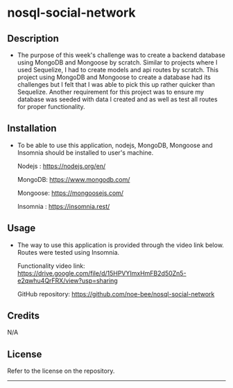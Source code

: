 # nosql-social-network

## Description

- The purpose of this week's challenge was to create a backend database using MongoDB and Mongoose by scratch. Similar to projects where I used Sequelize, I had to create models and api routes by scratch. This project using MongoDB and Mongoose to create a database had its challenges but I felt that I was able to pick this up rather quicker than Sequelize. Another requirement for this project was to ensure my database was seeded with data I created and as well as test all routes for proper functionality.


## Installation

- To be able to use this application, nodejs, MongoDB, Mongoose and Insomnia should be installed to user's machine.

    Nodejs : https://nodejs.org/en/

    MongoDB: https://www.mongodb.com/

    Mongoose: https://mongoosejs.com/

    Insomnia : https://insomnia.rest/

## Usage
- The way to use this application is provided through the video link below. Routes were tested using Insomnia.

  Functionality video link: https://drive.google.com/file/d/15HPVYImxHmFB2d50Zn5-e2qwhu4QrFRX/view?usp=sharing

  GitHub repository: https://github.com/noe-bee/nosql-social-network

## Credits

N/A

## License

Refer to the license on the repository.

---
